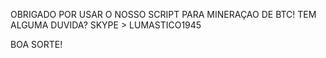 OBRIGADO POR USAR O NOSSO SCRIPT PARA MINERAÇAO DE BTC! 
TEM ALGUMA DUVIDA? 
SKYPE > LUMASTICO1945 

BOA SORTE!
